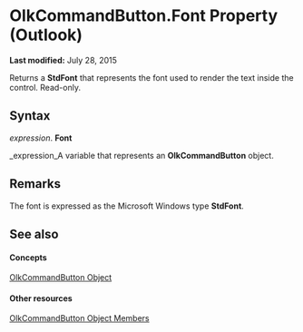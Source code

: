
# OlkCommandButton.Font Property (Outlook)

 **Last modified:** July 28, 2015

Returns a  **StdFont** that represents the font used to render the text inside the control. Read-only.

## Syntax

 _expression_. **Font**

 _expression_A variable that represents an  **OlkCommandButton** object.


## Remarks

The font is expressed as the Microsoft Windows type  **StdFont**.


## See also


#### Concepts


 [OlkCommandButton Object](bb150211-d50a-130b-91f0-1129dba8f378.md)
#### Other resources


 [OlkCommandButton Object Members](de26575e-23dc-f1f1-c64a-e58a4b1c51cb.md)
